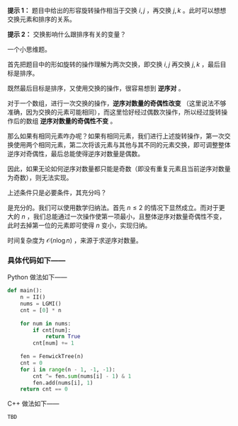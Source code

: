 **提示 1：** 题目中给出的形容旋转操作相当于交换 $i, j$ ，再交换 $j, k$ 。此时可以想想交换元素和排序的关系。

**提示 2：** 交换影响什么跟排序有关的变量？

一个小思维题。

首先把题目中的形如旋转的操作理解为两次交换，即交换 $i, j$ 再交换 $j,k$ ，最后目标是排序。

既然最后目标是排序，又使用交换的操作，很容易想到 **逆序对** 。

对于一个数组，进行一次交换的操作，**逆序对数量的奇偶性改变** （这里说法不够准确，因为交换的元素可能相同），而这里恰好经过偶数次操作，所以经过旋转操作后的数组 **逆序对数量的奇偶性不变** 。

那么如果有相同元素咋办呢？如果有相同元素，我们进行上述旋转操作，第一次交换使用两个相同元素，第二次将该元素与其他与其不同的元素交换，即可调整整体逆序对奇偶性，最后总能使得逆序对数量是偶数。

因此，如果无论如何逆序对数量都只能是奇数（即没有重复元素且当前逆序对数量为奇数），则无法实现。

上述条件只是必要条件，其充分吗？

是充分的。我们可以使用数学归纳法。首先 $n\leq 2$ 的情况下显然成立。而对于更大的 $n$ ，我们总能通过一次操作使第一项最小，且整体逆序对数量奇偶性不变，此时去掉第一位的元素即可使得 $n$ 变小，实现归纳。

时间复杂度为 $\mathcal{O}(n\log n)$ ，来源于求逆序对数量。

### 具体代码如下——

Python 做法如下——

```Python []
def main():
    n = II()
    nums = LGMI()
    cnt = [0] * n
    
    for num in nums:
        if cnt[num]:
            return True
        cnt[num] += 1
    
    fen = FenwickTree(n)
    cnt = 0
    for i in range(n - 1, -1, -1):
        cnt ^= fen.sum(nums[i] - 1) & 1
        fen.add(nums[i], 1)
    return cnt == 0
```

C++ 做法如下——

```cpp []
TBD
```